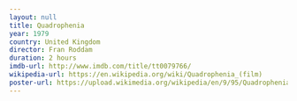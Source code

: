 ```yaml
---
layout: null
title: Quadrophenia
year: 1979
country: United Kingdom
director: Fran Roddam
duration: 2 hours
imdb-url: http://www.imdb.com/title/tt0079766/
wikipedia-url: https://en.wikipedia.org/wiki/Quadrophenia_(film)
poster-url: https://upload.wikimedia.org/wikipedia/en/9/95/Quadrophenia_movie.jpg
---
```


